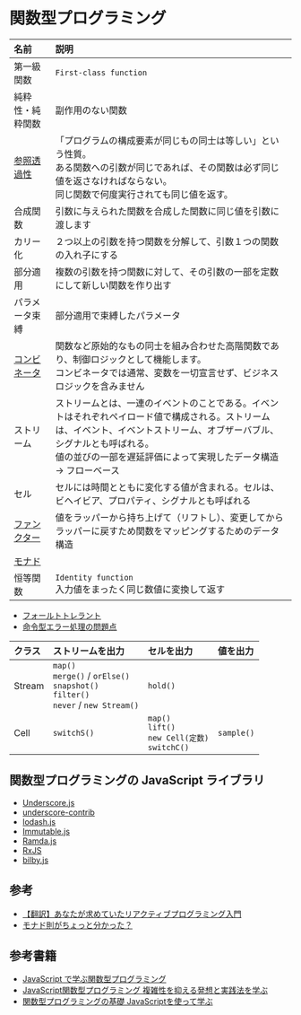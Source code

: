 # 関数型プログラミング

|名前|説明|
|:-|:-|
|第一級関数|`First-class function`|
|純粋性・純粋関数|副作用のない関数|
|[参照透過性](docs/Referential-transparency.md)|「プログラムの構成要素が同じもの同士は等しい」という性質。<br>ある関数への引数が同じであれば、その関数は必ず同じ値を返さなければならない。<br>同じ関数で何度実行されても同じ値を返す。|
|合成関数|引数に与えられた関数を合成した関数に同じ値を引数に渡します|
|カリー化|２つ以上の引数を持つ関数を分解して、引数１つの関数の入れ子にする|
|部分適用|複数の引数を持つ関数に対して、その引数の一部を定数にして新しい関数を作り出す|
|パラメータ束縛|部分適用で束縛したパラメータ|
|[コンビネータ](docs/Combinator.md)|関数など原始的なもの同士を組み合わせた高階関数であり、制御ロジックとして機能します。<br>コンビネータでは通常、変数を一切宣言せず、ビジネスロジックを含みません|
|ストリーム|ストリームとは、一連のイベントのことである。イベントはそれぞれペイロード値で構成される。ストリームは、イベント、イベントストリーム、オブザーバブル、シグナルとも呼ばれる。<br>値の並びの一部を遅延評価によって実現したデータ構造<br>→ フローベース|
|セル|セルには時間とともに変化する値が含まれる。セルは、ビヘイビア、プロパティ、シグナルとも呼ばれる|
|[ファンクター](docs/Functor.md)|値をラッパーから持ち上げて（リフトし）、変更してからラッパーに戻すため関数をマッピングするためのデータ構造|
|[モナド](docs/Monad.md)||
|恒等関数|`Identity function` <br>入力値をまったく同じ数値に変換して返す|

- [フォールトトレラント](https://bit.ly/3KIvlor)
- [命令型エラー処理の問題点](docs/Try-catch-problems.md)

|クラス|ストリームを出力|セルを出力|値を出力|
|:-|:-|:-|:-|
| Stream | `map()`<br>`merge()` / `orElse()`<br>`snapshot()`<br>`filter()`<br>`never` / `new Stream()`| `hold()` | |
| Cell | `switchS()` | `map()`<br>`lift()`<br>`new Cell(定数)`<br>`switchC()` | `sample()` |


## 関数型プログラミングの JavaScript ライブラリ
- [Underscore.js](http://underscorejs.org/)
- [underscore-contrib](https://github.com/documentcloud/underscore-contrib)
- [lodash.js](https://lodash.com/)
- [Immutable.js](https://immutable-js.com/)
- [Ramda.js](https://ramdajs.com/)
- [RxJS](https://rxjs.dev/)
- [bilby.js](https://github.com/puffnfresh/bilby.js)

## 参考
- [【翻訳】あなたが求めていたリアクティブプログラミング入門](http://ninjinkun.hatenablog.com/entry/introrxja)
- [モナド則がちょっと分かった？](https://qiita.com/7shi/items/547b6137d7a3c482fe68)

## 参考書籍
- [JavaScript で学ぶ関数型プログラミング](../../Books/978-4-87311-660-0/)
- [JavaScript関数型プログラミング 複雑性を抑える発想と実践法を学ぶ](../..//Books/978-4-2950-0113-3/)
- [関数型プログラミングの基礎 JavaScriptを使って学ぶ](../../Books/978-4-86594-059-6/)
